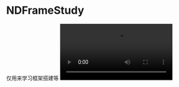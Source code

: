 # NDFrameStudy

仅用来学习框架搭建等
<video src="https://vdn6.vzuu.com/SD/08b674e2-a3a2-11ed-b859-6a490bbcf68b-v8_f2_t1_SdFcle8N.mp4?pkey=AAWxI7HwWUnGRjOXHyyNvoGmGhNMMw6QIMbnFQZYCYeTiSe_eNB7GhLw6Oy09CMwD1EE5jI84sZYVxUADyBooUAP&c=avc.8.0&f=mp4&pu=1513c7c2&bu=http-1513c7c2&expiration=1675423623&v=ks6&pf=Web&pt=zhihu"></video>